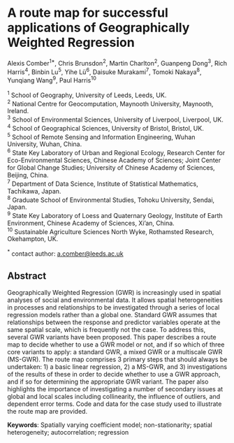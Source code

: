 # A route map for successful applications of Geographically Weighted Regression

Alexis Comber<sup>1*</sup>, Chris Brunsdon<sup>2</sup>, Martin Charlton<sup>2</sup>, Guanpeng Dong<sup>3</sup>, Rich Harris<sup>4</sup>, Binbin Lu<sup>5</sup>, Yihe Lü<sup>6</sup>, Daisuke Murakami<sup>7</sup>, Tomoki Nakaya<sup>8</sup>, Yunqiang Wang<sup>9</sup>, Paul Harris<sup>10</sup>

<sup>1</sup> School of Geography, University of Leeds, Leeds, UK.\
<sup>2</sup> National Centre for Geocomputation, Maynooth University, Maynooth, Ireland.\
<sup>3</sup> School of Environmental Sciences, University of Liverpool, Liverpool, UK.\
<sup>4</sup> School of Geographical Sciences, University of Bristol, Bristol, UK.\
<sup>5</sup> School of Remote Sensing and Information Engineering, Wuhan University, Wuhan, China.\
<sup>6</sup> State Key Laboratory of Urban and Regional Ecology, Research Center for Eco-Environmental Sciences, Chinese Academy of Sciences; Joint Center for Global Change Studies; University of Chinese Academy of Sciences, Beijing, China.\
<sup>7</sup> Department of Data Science, Institute of Statistical Mathematics, Tachikawa, Japan.\
<sup>8</sup> Graduate School of Environmental Studies, Tohoku University, Sendai, Japan.\
<sup>9</sup> State Key Laboratory of Loess and Quaternary Geology, Institute of Earth Environment, Chinese Academy of Sciences, Xi’an, China.\
<sup>10</sup> Sustainable Agriculture Sciences North Wyke, Rothamsted Research, Okehampton, UK.

<sup>*</sup> contact author: a.comber@leeds.ac.uk

## Abstract

Geographically Weighted Regression (GWR) is increasingly used in spatial analyses of social and environmental data. It allows spatial heterogeneities in processes and relationships to be investigated through a series of local regression models rather than a global one. Standard GWR assumes that relationships between the response and predictor variables operate at the same spatial scale, which is frequently not the case. To address this, several GWR variants have been proposed. This paper describes a route map to decide whether to use a GWR model or not, and if so which of three core variants to apply: a standard GWR, a mixed GWR or a multiscale GWR (MS-GWR). The route map comprises 3 primary steps that should always be undertaken: 1) a basic linear regression, 2) a MS-GWR, and 3) investigations of the results of these in order to decide whether to use a GWR approach, and if so for determining the appropriate GWR variant. The paper also highlights the importance of investigating a number of secondary issues at global and local scales including collinearity, the influence of outliers, and dependent error terms. Code and data for the case study used to illustrate the route map are provided.

**Keywords**: Spatially varying coefficient model; non-stationarity; spatial heterogeneity; autocorrelation; regression
